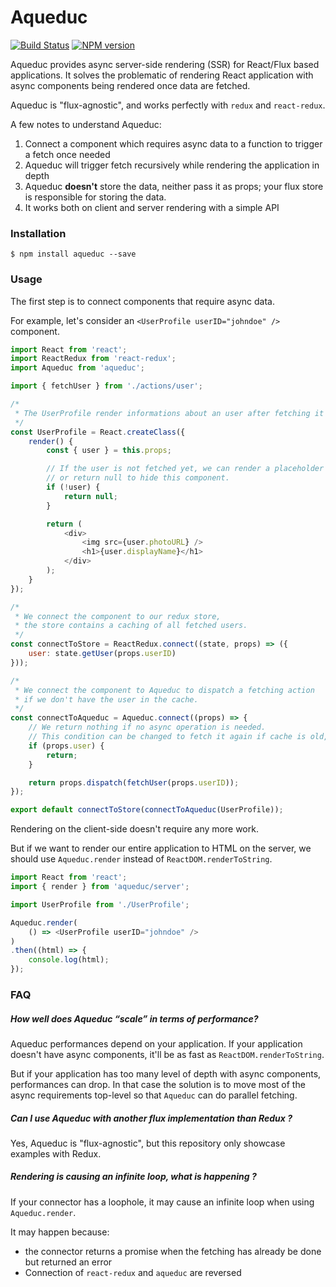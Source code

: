 # Aqueduc

[![Build Status](https://travis-ci.org/SamyPesse/aqueduc.svg?branch=master)](https://travis-ci.org/SamyPesse/aqueduc)
[![NPM version](https://badge.fury.io/js/aqueduc.svg)](http://badge.fury.io/js/aqueduc)

Aqueduc provides async server-side rendering (SSR) for React/Flux based applications. It solves the problematic of rendering React application with async components being rendered once data are fetched.

Aqueduc is "flux-agnostic", and works perfectly with `redux` and `react-redux`.

A few notes to understand Aqueduc:

1. Connect a component which requires async data to a function to trigger a fetch once needed
2. Aqueduc will trigger fetch recursively while rendering the application in depth
3. Aqueduc **doesn't** store the data, neither pass it as props; your flux store is responsible for storing the data.
4. It works both on client and server rendering with a simple API

### Installation

```
$ npm install aqueduc --save
```

### Usage

The first step is to connect components that require async data.

For example, let's consider an `<UserProfile userID="johndoe" />` component.

```js
import React from 'react';
import ReactRedux from 'react-redux';
import Aqueduc from 'aqueduc';

import { fetchUser } from './actions/user';

/*
 * The UserProfile render informations about an user after fetching it from an API.
 */
const UserProfile = React.createClass({
    render() {
        const { user } = this.props;

        // If the user is not fetched yet, we can render a placeholder
        // or return null to hide this component.
        if (!user) {
            return null;
        }

        return (
            <div>
                <img src={user.photoURL} />
                <h1>{user.displayName}</h1>
            </div>
        );
    }
});

/*
 * We connect the component to our redux store,
 * the store contains a caching of all fetched users.
 */
const connectToStore = ReactRedux.connect((state, props) => ({
    user: state.getUser(props.userID)
}));

/*
 * We connect the component to Aqueduc to dispatch a fetching action
 * if we don't have the user in the cache.
 */
const connectToAqueduc = Aqueduc.connect((props) => {
    // We return nothing if no async operation is needed.
    // This condition can be changed to fetch it again if cache is old, etc
    if (props.user) {
        return;
    }

    return props.dispatch(fetchUser(props.userID));
});

export default connectToStore(connectToAqueduc(UserProfile));
```

Rendering on the client-side doesn't require any more work.

But if we want to render our entire application to HTML on the server, we should use `Aqueduc.render` instead of `ReactDOM.renderToString`.

```js
import React from 'react';
import { render } from 'aqueduc/server';

import UserProfile from './UserProfile';

Aqueduc.render(
    () => <UserProfile userID="johndoe" />
)
.then((html) => {
    console.log(html);
});
```

### FAQ

##### How well does Aqueduc “scale” in terms of performance?

Aqueduc performances depend on your application. If your application doesn't have async components, it'll be as fast as `ReactDOM.renderToString`.

But if your application has too many level of depth with async components, performances can drop. In that case the solution is to move most of the async requirements top-level so that `Aqueduc` can do parallel fetching.

##### Can I use Aqueduc with another flux implementation than Redux ?

Yes, Aqueduc is "flux-agnostic", but this repository only showcase examples with Redux.

##### Rendering is causing an infinite loop, what is happening ?

If your connector has a loophole, it may cause an infinite loop when using `Aqueduc.render`.

It may happen because:

- the connector returns a promise when the fetching has already be done but returned an error
- Connection of `react-redux` and `aqueduc` are reversed
